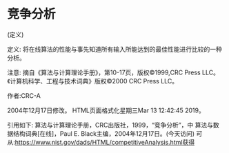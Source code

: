 # 竞争分析


(定义)



定义:
将在线算法的性能与事先知道所有输入所能达到的最佳性能进行比较的一种分析。



注意:
摘自《算法与计算理论手册》，第10-17页，版权©1999,CRC Press LLC。《计算机科学、工程与技术词典》版权©2000 CRC Press LLC。


作者:CRC-A






2004年12月17日修改。
HTML页面格式化星期三Mar 13 12:42:45 2019。



引用如下:
算法与计算理论手册，CRC出版社，1999，“竞争分析”，中
算法与数据结构词典[在线]，Paul E. Black主编，2004年12月17日。(今天访问)
可从:https://www.nist.gov/dads/HTML/competitiveAnalysis.html获得